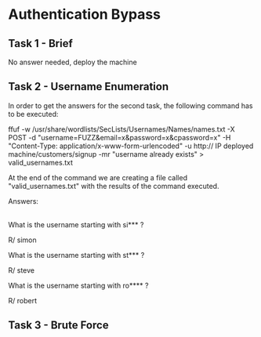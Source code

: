 # Authentication Bypass

## Task 1 - Brief
No answer needed, deploy the machine

## Task 2 - Username Enumeration

In order to get the answers for the second task, the following command has to be executed:

ffuf -w /usr/share/wordlists/SecLists/Usernames/Names/names.txt -X POST -d "username=FUZZ&email=x&password=x&cpassword=x" -H "Content-Type: application/x-www-form-urlencoded" -u http:// IP deployed machine/customers/signup -mr "username already exists" > valid_usernames.txt

At the end of the command we are creating a file called "valid_usernames.txt" with the results of the command executed.
<br/>


Answers:  
<br/>


What is the username starting with si*** ?  

R/ simon


What is the username starting with st*** ?  

R/ steve


What is the username starting with ro**** ?  

R/ robert

## Task 3 - Brute Force
